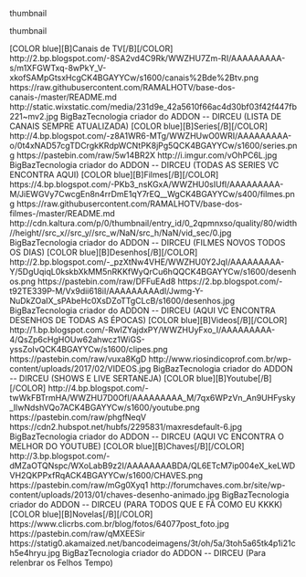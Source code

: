 
<layouttype>thumbnail</layouttype>

<?xml version="1.0" encoding="UTF-8" standalone="no" ?>
<layoutype>thumbnail</layoutype>

<channels>






<channel>
<name>[COLOR blue][B]Canais de TV[/B][/COLOR]</name>
<thumbnail>http://2.bp.blogspot.com/-8SA2vd4C9Rk/WWZHU7Zm-RI/AAAAAAAAA-s/m1XFGWTxq-8wPkY_V-xkofSAMpGtsxHcgCK4BGAYYCw/s1600/canais%2Bde%2Btv.png</thumbnail>
<externallink>https://raw.githubusercontent.com/RAMALHOTV/base-dos-canais-/master/README.md</externallink>
<fanart>http://static.wixstatic.com/media/231d9e_42a5610f66ac4d30bf03f42f447fb221~mv2.jpg</fanart>
<info>BigBazTecnologia criador do ADDON -- DIRCEU (LISTA DE CANAIS SEMPRE ATUALIZADA)</info>
</channel>

<channel>
<name>[COLOR blue][B]Series[/B][/COLOR]</name>
<thumbnail>http://4.bp.blogspot.com/-z8A1WR6-MTg/WWZHUwO0WRI/AAAAAAAAA-o/0t4xNAD57cgTDCrgkKRdpWCNtPK8jPg5QCK4BGAYYCw/s1600/series.png</thumbnail>
<externallink>https://pastebin.com/raw/5w14BR2X</externallink>
<fanart>http://i.imgur.com/vOhPC6L.jpg</fanart>
<info>BigBazTecnologia criador do ADDON -- DIRCEU (TODAS AS SERIES VC ENCONTRA AQUI)</info>
</channel>


<channel>
<name>[COLOR blue][B]Filmes[/B][/COLOR]</name>
<thumbnail>https://4.bp.blogspot.com/-PKb3_nsKGxA/WWZHU0sIUfI/AAAAAAAAA-M/JiEWGVy7CwcgEn8n4rrDmE1qY7rEQ__WgCK4BGAYYCw/s400/filmes.png</thumbnail>
<externallink>https://raw.githubusercontent.com/RAMALHOTV/base-dos-filmes-/master/README.md</externallink>
<fanart>http://cdn.kaltura.com/p/0/thumbnail/entry_id/0_2qpmnxso/quality/80/width//height//src_x//src_y//src_w/NaN/src_h/NaN/vid_sec/0.jpg</fanart>
<info>BigBazTecnologia criador do ADDON -- DIRCEU (FILMES NOVOS TODOS OS DIAS)</info>
</channel>




<channel>
<name>[COLOR blue][B]Desenhos[/B][/COLOR]</name>
<thumbnail>http://2.bp.blogspot.com/-_pzXtNw4VHE/WWZHU0Y2JqI/AAAAAAAAA-Y/5DgUqiqL0kskbXkMM5nRKKfWyQrCu6hQQCK4BGAYYCw/s1600/desenhos.png</thumbnail>
<externallink>https://pastebin.com/raw/DFFuEAd8</externallink>
<fanart>https://2.bp.blogspot.com/-t92TE339P-M/Vx9dii618iI/AAAAAAAAAdI/Jwmg-Y-NuDkZOaIX_sPAbeHc0XsDZoTTgCLcB/s1600/desenhos.jpg</fanart>
<info>BigBazTecnologia criador do ADDON -- DIRCEU (AQUI VC ENCONTRA DESENHOS DE TODAS AS ÉPOCAS) </info>
</channel>


<channel>
<name>[COLOR blue][B]Videos[/B][/COLOR]</name>
<thumbnail>http://1.bp.blogspot.com/-RwIZYajdxPY/WWZHUyFxo_I/AAAAAAAAA-4/QsZp6cHgHOUw62ahwcz1WiGS-yssZoIvQCK4BGAYYCw/s1600/clipes.png</thumbnail>
<externallink>https://pastebin.com/raw/vuxa8KgD</externallink>
<fanart>http://www.riosindicoprof.com.br/wp-content/uploads/2017/02/VIDEOS.jpg</fanart>
<info>BigBazTecnologia criador do ADDON -- DIRCEU (SHOWS E LIVE SERTANEJA)</info>
</channel>




<channel>
<name>[COLOR blue][B]Youtube[/B][/COLOR]</name>
<thumbnail>http://4.bp.blogspot.com/-twWkFBTrmHA/WWZHU7D0OfI/AAAAAAAAA_M/7qx6WPzVn_An9UHFysky_IlwNdshVQo7ACK4BGAYYCw/s1600/youtube.png</thumbnail>
<externallink>https://pastebin.com/raw/phgfNeqV</externallink>
<fanart>https://cdn2.hubspot.net/hubfs/2295831/maxresdefault-6.jpg</fanart>
<info>BigBazTecnologia criador do ADDON -- DIRCEU (AQUI VC ENCONTRA O MELHOR DO YOUTUBE)</info>
</channel>

<channel>
<name>[COLOR blue][B]Chaves[/B][/COLOR]</name>
<thumbnail>http://3.bp.blogspot.com/-dMZaOTQNspc/WXoLabB9z2I/AAAAAAAABDA/QL6ETcM7ip004eX_keLWDVH2QKPPxfRqACK4BGAYYCw/s1600/CHAVES.png</thumbnail>
<externallink>https://pastebin.com/raw/mGg0Xyq1</externallink>
<fanart>http://forumchaves.com.br/site/wp-content/uploads/2013/01/chaves-desenho-animado.jpg</fanart>
<info>BigBazTecnologia criador do ADDON -- DIRCEU (PARA TODOS QUE E FÃ COMO EU KKKK) </info>
</channel>


<channel>
<name>[COLOR blue][B]Novelas[/B][/COLOR]</name>
<thumbnail>https://www.clicrbs.com.br/blog/fotos/64077post_foto.jpg</thumbnail>
<externallink>https://pastebin.com/raw/qMXEESir</externallink>
<fanart>https://statig0.akamaized.net/bancodeimagens/3t/oh/5a/3toh5a65tk4p1i21ch5e4hryu.jpg</fanart>
<info>BigBazTecnologia criador do ADDON -- DIRCEU (Para relenbrar os Felhos Tempo) </info>
</channel>


</channels>
